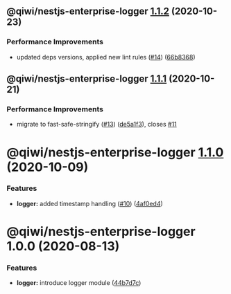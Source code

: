 ## @qiwi/nestjs-enterprise-logger [1.1.2](https://github.com/qiwi/nestjs-enterprise/compare/@qiwi/nestjs-enterprise-logger@1.1.1...@qiwi/nestjs-enterprise-logger@1.1.2) (2020-10-23)


### Performance Improvements

* updated deps versions, applied new lint rules ([#14](https://github.com/qiwi/nestjs-enterprise/issues/14)) ([66b8368](https://github.com/qiwi/nestjs-enterprise/commit/66b83683a8da0949ff5507037e8d8955b852c151))

## @qiwi/nestjs-enterprise-logger [1.1.1](https://github.com/qiwi/nestjs-enterprise/compare/@qiwi/nestjs-enterprise-logger@1.1.0...@qiwi/nestjs-enterprise-logger@1.1.1) (2020-10-21)


### Performance Improvements

* migrate to fast-safe-stringify ([#13](https://github.com/qiwi/nestjs-enterprise/issues/13)) ([de5a1f3](https://github.com/qiwi/nestjs-enterprise/commit/de5a1f3340f13af313e3f342b788a285ba264c31)), closes [#11](https://github.com/qiwi/nestjs-enterprise/issues/11)

# @qiwi/nestjs-enterprise-logger [1.1.0](https://github.com/qiwi/nestjs-enterprise/compare/@qiwi/nestjs-enterprise-logger@1.0.0...@qiwi/nestjs-enterprise-logger@1.1.0) (2020-10-09)


### Features

* **logger:** added timestamp handling ([#10](https://github.com/qiwi/nestjs-enterprise/issues/10)) ([4af0ed4](https://github.com/qiwi/nestjs-enterprise/commit/4af0ed4bfdd84111351883a8841d0520daa000f4))

# @qiwi/nestjs-enterprise-logger 1.0.0 (2020-08-13)


### Features

* **logger:** introduce logger module ([44b7d7c](https://github.com/qiwi/nestjs-enterprise/commit/44b7d7cc2ddb23e3dc1ea13e2e13af7046dbf040))
